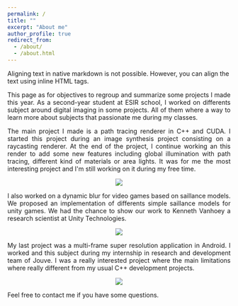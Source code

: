 ```yaml
---
permalink: /
title: ""
excerpt: "About me"
author_profile: true
redirect_from: 
  - /about/
  - /about.html
---
```



Aligning text in native markdown is not possible. However, you can align the text using inline HTML tags.

<div style="text-align: justify"> 
This page as for objectives to regroup and summarize some projects I made this year. As a second-year student at ESIR school, I worked on differents subject around digital imaging in some projects. All of them where a way to learn more about subjects that passionate me during my classes. 

The main project I made is a path tracing renderer in C++ and CUDA. I started this project during an image synthesis project consisting on a raycasting renderer. At the end of the project, I continue working an this render to add some new features including global illumination with path tracing, different kind of materials or area lights. It was for me the most interesting project and I'm still working on it during my free time. 
<div style="text-align:center"><img src="https://raw.githubusercontent.com/iribis/iribis.github.io/master/images/DiffuseSIA8571.jpg" /></div>

I also worked on a dynamic blur for video games based on saillance models. We proposed an implementation of differents simple saillance models for unity games. We had the chance to show our work to Kenneth Vanhoey a research scientist at Unity Technologies.
<div style="text-align:center"><img src="https://raw.githubusercontent.com/iribis/iribis.github.io/master/images/DiffuseSIA8571.jpg" /></div>

My last project was a multi-frame super resolution application in Android. I worked and this subject during my internship in research and development team of Jouve. I was a really interested project where the main limitations where really different from my usual C++ development projects.
<div style="text-align:center"><img src="https://raw.githubusercontent.com/iribis/iribis.github.io/master/images/DiffuseSIA8571.jpg" /></div>

Feel free to contact me if you have some questions. 
</div>
